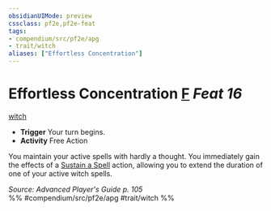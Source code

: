 ```yaml
---
obsidianUIMode: preview
cssclass: pf2e,pf2e-feat
tags:
- compendium/src/pf2e/apg
- trait/witch
aliases: ["Effortless Concentration"]
---
```

# Effortless Concentration  [F](rules/core-rulebook/chapter-9-playing-the-game.md#Actions "Free Action") *Feat 16*  
[witch](rules/traits/witch-apg.md)  

- **Trigger** Your turn begins.
- **Activity** Free Action

You maintain your active spells with hardly a thought. You immediately gain the effects of a [Sustain a Spell](rules/actions/sustain-a-spell.md) action, allowing you to extend the duration of one of your active witch spells.

*Source: Advanced Player's Guide p. 105*  
%% #compendium/src/pf2e/apg #trait/witch %%
